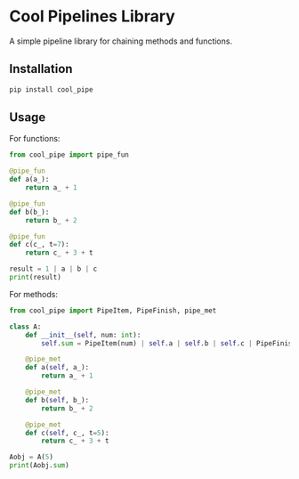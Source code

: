 # Cool Pipelines Library

A simple pipeline library for chaining methods and functions.

## Installation

```bash
pip install cool_pipe
```

## Usage

For functions:
```python
from cool_pipe import pipe_fun

@pipe_fun
def a(a_):
    return a_ + 1

@pipe_fun
def b(b_):
    return b_ + 2

@pipe_fun
def c(c_, t=7):
    return c_ + 3 + t

result = 1 | a | b | c
print(result)
```

For methods:
```python
from cool_pipe import PipeItem, PipeFinish, pipe_met

class A:
    def __init__(self, num: int):
        self.sum = PipeItem(num) | self.a | self.b | self.c | PipeFinish()

    @pipe_met
    def a(self, a_):
        return a_ + 1

    @pipe_met
    def b(self, b_):
        return b_ + 2

    @pipe_met
    def c(self, c_, t=5):
        return c_ + 3 + t

Aobj = A(5)
print(Aobj.sum)
```
